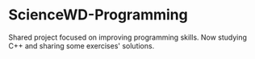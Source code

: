 # ScienceWD-Programming
Shared project focused on improving programming skills. 
Now studying C++ and sharing some exercises' solutions.
